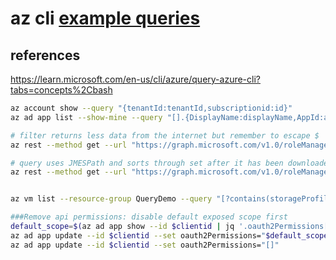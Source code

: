 # az cli **[example queries](https://github.com/MicrosoftDocs/azure-docs-cli/blob/main/docs-ref-conceptual/includes/query-azure-cli-examples.md)**

## references

<https://learn.microsoft.com/en-us/cli/azure/query-azure-cli?tabs=concepts%2Cbash>

```bash
az account show --query "{tenantId:tenantId,subscriptionid:id}"
az ad app list --show-mine --query "[].{DisplayName:displayName,AppId:appId,RedirectURI:web.redirectUris}"

# filter returns less data from the internet but remember to escape $
az rest --method get --url "https://graph.microsoft.com/v1.0/roleManagement/directory/roleAssignments?\$filter=roleDefinitionId eq '62e90394-69f5-4237-9190-012177145e10'" --query "value[].{id:id,PrincipalId:principalId,RoleDefinitionId:roleDefinitionId}"

# query uses JMESPath and sorts through set after it has been downloaded from the internet
az rest --method get --url "https://graph.microsoft.com/v1.0/roleManagement/directory/roleAssignments" --query "value[?contains(roleDefinitionId,'62e90394-69f5-4237-9190-012177145e10')].{id:id,PrincipalId:principalId,RoleDefinitionId:roleDefinitionId}"


az vm list --resource-group QueryDemo --query "[?contains(storageProfile.osDisk.managedDisk.storageAccountType,'SSD')].{Name:name, Storage:storageProfile.osDisk.managedDisk.storageAccountType}"

###Remove api permissions: disable default exposed scope first
default_scope=$(az ad app show --id $clientid | jq '.oauth2Permissions[0].isEnabled = false' | jq -r '.oauth2Permissions')
az ad app update --id $clientid --set oauth2Permissions="$default_scope"
az ad app update --id $clientid --set oauth2Permissions="[]"

```
